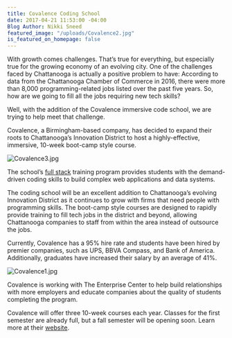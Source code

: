 ```yaml
---
title: Covalence Coding School
date: 2017-04-21 11:53:00 -04:00
Blog Author: Nikki Sneed
featured_image: "/uploads/Covalence2.jpg"
is_featured_on_homepage: false
---
```


With growth comes challenges. That’s true for everything, but especially true for the growing economy of an evolving city. One of the challenges faced by Chattanooga is actually a positive problem to have: According to data from the Chattanooga Chamber of Commerce in 2016, there were more than 8,000 programming-related jobs listed over the past five years. So, how are we going to fill all the jobs requiring new tech skills? 

Well, with the addition of the Covalence immersive code school, we are trying to help meet that challenge. 

Covalence, a Birmingham-based company, has decided to expand their roots to Chattanooga’s Innovation District to host a highly-effective, immersive, 10-week boot-camp style course.

![Covalence3.jpg](/uploads/Covalence3.jpg)

The school’s [full stack](https://covalence.io/courses/full-stack/overview/) training program provides students with the demand-driven coding skills to build complex web applications and data systems. 

The coding school will be an excellent addition to Chattanooga’s evolving Innovation District as it continues to grow with firms that need people with programming skills. The boot-camp style courses are designed to rapidly provide training to fill tech jobs in the district and beyond, allowing Chattanooga companies to staff from within the area instead of outsource the jobs. 
 
Currently, Covalence has a 95% hire rate and students have been hired by premier companies, such as UPS, BBVA Compass, and Bank of America. Additionally, graduates have increased their salary by an average of 41%. 

![Covalence1.jpg](/uploads/Covalence1.jpg)

Covalence is working with The Enterprise Center to help build relationships with more employers and educate companies about the quality of students completing the program. 

Covalence will offer three 10-week courses each year. Classes for the first semester are already full, but a fall semester will be opening soon. Learn more at their [website](https://covalence.io/). 